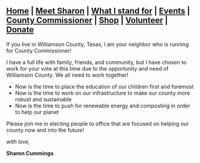 ## [Home](./index.md) | [Meet Sharon](./MeetSharon.md) | [What I stand for](./MyVision.md) | [Events](./Events.md) | [County Commissioner](./CountyCommissioner.md) | [Shop](./Shop.md) | [Volunteer](./Volunteer.md) | [Donate](./Donate.md) 

If you live in Williamson County, Texas, I am your neighbor who is running for County Commissioner!  

I have a full life with family, friends, and community, but I have chosen to work for your vote at this time due to the opportunity and need of Williamson County.  We all need to work together!

* Now is the time to place the education of our children first and foremost
* Now is the time to work on our infrastructure to make our county more robust and sustainable
* Now is the time to push for renewable energy and composting in order to help our planet

Please join me in electing people to office that are focused on helping our county now and into the future!

_with love_,

**Sharon Cummings**
